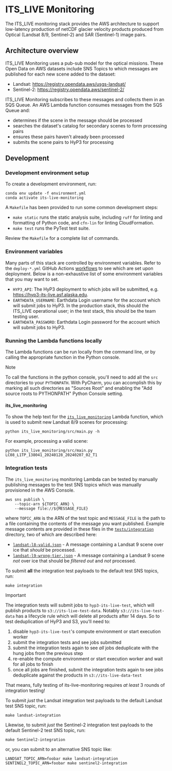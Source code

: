 # ITS_LIVE Monitoring

The ITS_LIVE monitoring stack provides the AWS architecture to support low-latency production of netCDF glacier velocity products produced from Optical (Landsat 8/9, Sentinel-2) and SAR (Sentinel-1) image pairs.

## Architecture overview

ITS_LIVE Monitoring uses a pub-sub model for the optical missions. These Open Data on AWS datasets include SNS Topics to which messages are published for each new scene added to the dataset:
* Landsat: <https://registry.opendata.aws/usgs-landsat/>
* Sentinel-2: <https://registry.opendata.aws/sentinel-2/>

ITS_LIVE Monitoring subscribes to these messages and collects them in an SQS Queue. An AWS Lambda function consumes messages from the SQS Queue and:
* determines if the scene in the message should be processed
* searches the dataset's catalog for secondary scenes to form processing pairs
* ensures these pairs haven't already been processed
* submits the scene pairs to HyP3 for processing

## Development

### Development environment setup

To create a development environment, run:
```shell
conda env update -f environment.yml
conda activate its-live-monitoring
```

A `Makefile` has been provided to run some common development steps:
* `make static` runs the static analysis suite, including `ruff` for linting and formatting of Python code, and `cfn-lin` for linting CloudFormation.
* `make test` runs the PyTest test suite.

Review the `Makefile` for a complete list of commands.

### Environment variables

Many parts of this stack are controlled by environment variables. Refer to the `deploy-*.yml` GitHub Actions [workflows](.github/workflows) to see which are set upon deployment. Below is a non-exhaustive list of some environment variables that you may want to set.
* `HYP3_API`: The HyP3 deployment to which jobs will be submitted, e.g. https://hyp3-its-live.asf.alaska.edu.
* `EARTHDATA_USERNAME`: Earthdata Login username for the account which will submit jobs to HyP3. In the production stack, this should the ITS_LIVE operational user; in the test stack, this should be the team testing user.
* `EARTHDATA_PASSWORD`: Earthdata Login password for the account which will submit jobs to HyP3.

### Running the Lambda functions locally

The Lambda functions can be run locally from the command line, or by calling the appropriate function in the Python console.

> [!NOTE]
> To call the functions in the python console, you'll need to add all the `src` directories to your `PYTHONPATH`. With PyCharm, you can accomplish this by marking all such directories as "Sources Root" and enabling the "Add source roots to PYTHONPATH" Python Console setting.

#### its_live_monitoring

To show the help text for the [`its_live_monitoring`](its_live_monitoring/src/main.py) Lambda function, which is used to submit new Landsat 8/9 scenes for processing:
```shell
python its_live_monitoring/src/main.py -h
```

For example, processing a valid scene:
```shell
python its_live_monitoring/src/main.py LC08_L1TP_138041_20240128_20240207_02_T1
```

### Integration tests

The `its_live_monitoring` monitoring Lambda can be tested by manually publishing messages to the test SNS topics which was manually provisioned in the AWS Console.

```shell
aws sns publish \
    --topic-arn ${TOPIC_ARN} \
    --message file://${MESSAGE_FILE}
```

where `TOPIC_ARN` is the ARN of the test topic and `MESSAGE_FILE` is the path to a file containing the contents of the message you want published. Example message contents are provided in these files in the [`tests/integration`](tests/integration) directory, two of which are described here:
* [`landsat-l8-valid.json`](tests/integration/landsat-l8-valid.json) - A message containing a Landsat 9 scene over ice that *should* be processed.
* [`landsat-l9-wrong-tier.json`](tests/integration/landsat-l9-wrong-tier.json) - A message containing a Landsat 9 scene *not* over ice that should be *filtered out* and *not* processed.

To submit **all** the integration test payloads to the default test SNS topics, run:
```shell
make integration
```

>[!IMPORTANT]
> The integration tests will submit jobs to `hyp3-its-live-test`, which will publish products to `s3://its-live-test-data`. Notably `s3://its-live-test-data` has a lifecycle rule which will delete all products after 14 days. So to test deduplication of HyP3 and S3, you'll need to:
> 1. disable `hyp3-its-live-test`'s compute environment or start execution worker
> 2. submit the integration tests and see jobs submitted
> 3. submit the integration tests again to see _all_ jobs deduplicate with the hung jobs from the previous step
> 4. re-enable the compute environment or start execution worker and wait for all jobs to finish
> 5. once all jobs are finished, submit the integration tests again to see jobs deduplicate against the products in `s3://its-live-data-test`
>
> That means, fully testing of its-live-monitoring requires _at least_ 3 rounds of integration testing!



To submit _just_ the Landsat integration test payloads to the default Landsat test SNS topic, run:
```shell
make landsat-integration
```
Likewise, to submit _just_ the Sentinel-2 integration test payloads to the default Sentinel-2 test SNS topic, run:
```shell
make Sentinel2-integration
```

or, you can submit to an alternative SNS topic like:
```shell
LANDSAT_TOPIC_ARN=foobar make landsat-integration
SENTINEL2_TOPIC_ARN=foobar make sentinel2-integration
```
